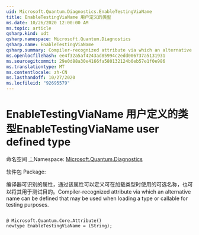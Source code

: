 ```yaml
---
uid: Microsoft.Quantum.Diagnostics.EnableTestingViaName
title: EnableTestingViaName 用户定义的类型
ms.date: 10/26/2020 12:00:00 AM
ms.topic: article
qsharp.kind: udt
qsharp.namespace: Microsoft.Quantum.Diagnostics
qsharp.name: EnableTestingViaName
qsharp.summary: Compiler-recognized attribute via which an alternative name can be defined that may be used when loading a type or callable for testing purposes.
ms.openlocfilehash: ee4f32a5af4243ad85994c2edd006737a5131931
ms.sourcegitcommit: 29e0d88a30e4166fa580132124b0eb57e1f0e986
ms.translationtype: MT
ms.contentlocale: zh-CN
ms.lasthandoff: 10/27/2020
ms.locfileid: "92695579"
---
```

# <a name="enabletestingvianame-user-defined-type"></a><span data-ttu-id="1901c-102">EnableTestingViaName 用户定义的类型</span><span class="sxs-lookup"><span data-stu-id="1901c-102">EnableTestingViaName user defined type</span></span>

<span data-ttu-id="1901c-103">命名空间 [：](xref:Microsoft.Quantum.Diagnostics)</span><span class="sxs-lookup"><span data-stu-id="1901c-103">Namespace: [Microsoft.Quantum.Diagnostics](xref:Microsoft.Quantum.Diagnostics)</span></span>

<span data-ttu-id="1901c-104">软件包 [](https://nuget.org/packages/)</span><span class="sxs-lookup"><span data-stu-id="1901c-104">Package: [](https://nuget.org/packages/)</span></span>


<span data-ttu-id="1901c-105">编译器可识别的属性，通过该属性可以定义可在加载类型时使用的可选名称，也可以将其用于测试目的。</span><span class="sxs-lookup"><span data-stu-id="1901c-105">Compiler-recognized attribute via which an alternative name can be defined that may be used when loading a type or callable for testing purposes.</span></span>

```qsharp

@ Microsoft.Quantum.Core.Attribute()
newtype EnableTestingViaName = (String);
```

